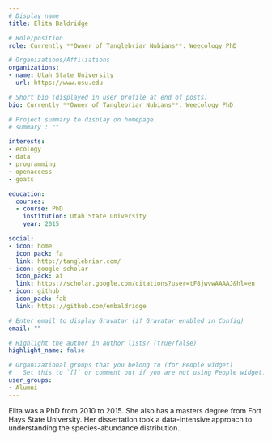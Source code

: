 ```yaml
---
# Display name
title: Elita Baldridge

# Role/position
role: Currently **Owner of Tanglebriar Nubians**. Weecology PhD

# Organizations/Affiliations
organizations:
- name: Utah State University
  url: https://www.usu.edu

# Short bio (displayed in user profile at end of posts)
bio: Currently **Owner of Tanglebriar Nubians**. Weecology PhD

# Project summary to display on homepage.
# summary : ""

interests:
- ecology
- data
- programming
- openaccess
- goats

education:
  courses:
  - course: PhD
    institution: Utah State University
    year: 2015

social:
- icon: home
  icon_pack: fa
  link: http://tanglebriar.com/
- icon: google-scholar
  icon_pack: ai
  link: https://scholar.google.com/citations?user=tF8jwvwAAAAJ&hl=en
- icon: github
  icon_pack: fab
  link: https://github.com/embaldridge

# Enter email to display Gravatar (if Gravatar enabled in Config)
email: ""

# Highlight the author in author lists? (true/false)
highlight_name: false

# Organizational groups that you belong to (for People widget)
#   Set this to `[]` or comment out if you are not using People widget.
user_groups:
- Alumni
---
```


Elita was a PhD from 2010 to 2015. She also has a masters degree from Fort Hays State University. Her dissertation took a data-intensive approach to understanding the species-abundance distribution..
